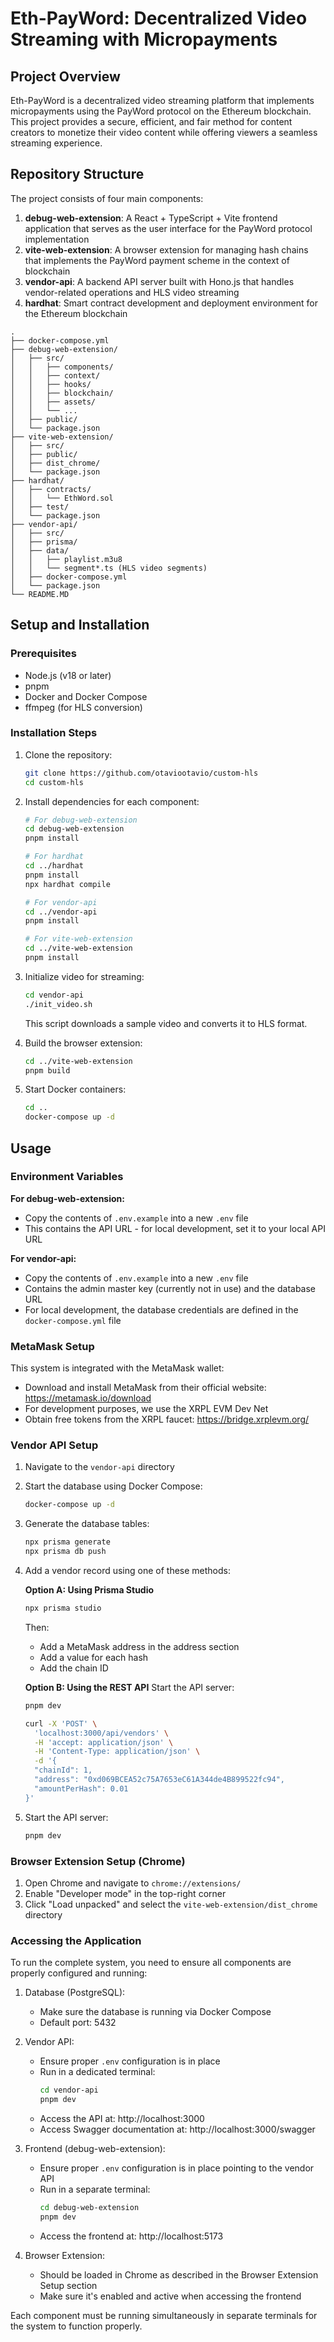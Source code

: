 # Eth-PayWord: Decentralized Video Streaming with Micropayments

## Project Overview

Eth-PayWord is a decentralized video streaming platform that implements micropayments using the PayWord protocol on the Ethereum blockchain. This project provides a secure, efficient, and fair method for content creators to monetize their video content while offering viewers a seamless streaming experience.

## Repository Structure

The project consists of four main components:

1. **debug-web-extension**: A React + TypeScript + Vite frontend application that serves as the user interface for the PayWord protocol implementation
2. **vite-web-extension**: A browser extension for managing hash chains that implements the PayWord payment scheme in the context of blockchain
3. **vendor-api**: A backend API server built with Hono.js that handles vendor-related operations and HLS video streaming
4. **hardhat**: Smart contract development and deployment environment for the Ethereum blockchain

```
.
├── docker-compose.yml
├── debug-web-extension/
│   ├── src/
│   │   ├── components/
│   │   ├── context/
│   │   ├── hooks/
│   │   ├── blockchain/
│   │   ├── assets/
│   │   └── ...
│   ├── public/
│   └── package.json
├── vite-web-extension/
│   ├── src/
│   ├── public/
│   ├── dist_chrome/
│   └── package.json
├── hardhat/
│   ├── contracts/
│   │   └── EthWord.sol
│   ├── test/
│   └── package.json
├── vendor-api/
│   ├── src/
│   ├── prisma/
│   ├── data/
│   │   ├── playlist.m3u8
│   │   └── segment*.ts (HLS video segments)
│   ├── docker-compose.yml
│   └── package.json
└── README.MD
```

## Setup and Installation

### Prerequisites

- Node.js (v18 or later)
- pnpm
- Docker and Docker Compose
- ffmpeg (for HLS conversion)

### Installation Steps

1. Clone the repository:
   ```bash
   git clone https://github.com/otaviootavio/custom-hls
   cd custom-hls
   ```

2. Install dependencies for each component:
   ```bash
   # For debug-web-extension
   cd debug-web-extension
   pnpm install

   # For hardhat
   cd ../hardhat
   pnpm install
   npx hardhat compile

   # For vendor-api
   cd ../vendor-api
   pnpm install

   # For vite-web-extension
   cd ../vite-web-extension
   pnpm install
   ```

3. Initialize video for streaming:
   ```bash
   cd vendor-api
   ./init_video.sh
   ```
   This script downloads a sample video and converts it to HLS format.

4. Build the browser extension:
   ```bash
   cd ../vite-web-extension
   pnpm build
   ```

5. Start Docker containers:
   ```bash
   cd ..
   docker-compose up -d
   ```

## Usage

### Environment Variables

**For debug-web-extension:**
- Copy the contents of `.env.example` into a new `.env` file
- This contains the API URL - for local development, set it to your local API URL

**For vendor-api:**
- Copy the contents of `.env.example` into a new `.env` file
- Contains the admin master key (currently not in use) and the database URL
- For local development, the database credentials are defined in the `docker-compose.yml` file

### MetaMask Setup

This system is integrated with the MetaMask wallet:
- Download and install MetaMask from their official website: https://metamask.io/download
- For development purposes, we use the XRPL EVM Dev Net
- Obtain free tokens from the XRPL faucet: https://bridge.xrplevm.org/

### Vendor API Setup

1. Navigate to the `vendor-api` directory

2. Start the database using Docker Compose:
   ```bash
   docker-compose up -d
   ```

3. Generate the database tables:
   ```bash
   npx prisma generate
   npx prisma db push
   ```

4. Add a vendor record using one of these methods:

   **Option A: Using Prisma Studio**
   ```bash
   npx prisma studio
   ```
   Then:
   - Add a MetaMask address in the address section
   - Add a value for each hash
   - Add the chain ID

   **Option B: Using the REST API**
   Start the API server:
   ```bash
   pnpm dev
   ```
   
   ```bash
   curl -X 'POST' \
     'localhost:3000/api/vendors' \
     -H 'accept: application/json' \
     -H 'Content-Type: application/json' \
     -d '{
     "chainId": 1,
     "address": "0xd069BCEA52c75A7653eC61A344de4B899522fc94",
     "amountPerHash": 0.01
   }'
   ```

5. Start the API server:
   ```bash
   pnpm dev
   ```

### Browser Extension Setup (Chrome)

1. Open Chrome and navigate to `chrome://extensions/`
2. Enable "Developer mode" in the top-right corner
3. Click "Load unpacked" and select the `vite-web-extension/dist_chrome` directory

### Accessing the Application

To run the complete system, you need to ensure all components are properly configured and running:

1. Database (PostgreSQL):
   - Make sure the database is running via Docker Compose
   - Default port: 5432

2. Vendor API:
   - Ensure proper `.env` configuration is in place
   - Run in a dedicated terminal:
     ```bash
     cd vendor-api
     pnpm dev
     ```
   - Access the API at: http://localhost:3000
   - Access Swagger documentation at: http://localhost:3000/swagger

3. Frontend (debug-web-extension):
   - Ensure proper `.env` configuration is in place pointing to the vendor API
   - Run in a separate terminal:
     ```bash
     cd debug-web-extension
     pnpm dev
     ```
   - Access the frontend at: http://localhost:5173

4. Browser Extension:
   - Should be loaded in Chrome as described in the Browser Extension Setup section
   - Make sure it's enabled and active when accessing the frontend

Each component must be running simultaneously in separate terminals for the system to function properly.
